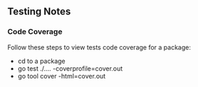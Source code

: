 ## Testing Notes

### Code Coverage
Follow these steps to view tests code coverage for a package:
- cd to a package
- go test ./.... -coverprofile=cover.out
- go tool cover -html=cover.out
